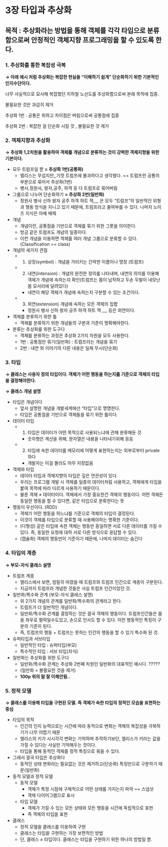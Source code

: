 # 3장 타입과 추상화

## 목적 : 추상화라는 방법을 통해 객체를 각각 타입으로 분류함으로써 안정적인 객체지향 프로그래밍을 할 수 있도록 한다.

### 1. 추상화를 통한 복잡성 극복

**→ 아래 예시 처럼 추상화는 복잡한 현실을 “이해하기 쉽게” 단순화하기 위한 기본적인 인지수단이다.**

너무 사실적으로 묘사해 복잡했던 지하철 노선도를 추상화함으로써 본래 목적에 집중.

불필요한 것은 과감히 제거

추상화 1번 : 공통은 취하고 차이점은 버림으로써 공통점에 집중

추상화 2번 : 복잡한 걸 단순화 시킬 것 , 불필요한 것 제거

### 2. 객체지향과 추상화

**→ 추상화 1,2차원을 활용하여 객체를 개념으로 분류하는 것이 강력한 객체지향을 위한 기본이다.**

- 모두 트럼프일 뿐 **= 추상화 1번(공통화)**
    - 엘리스는 무섭지만,,기껏 트럼프에 불과하다고 생각했다. == 트럼프란 공통의 부분으로 묶어서 추상화(1번)
    - 병사,정원사, 왕자,공주, 하객 등 다 트럼프로 묶어버림
- 그룹으로 나누어 단순화하기 **= 추상화 2번(일반화)**
    - 정원사 병사 신하 왕자 공주 하객 하트 잭,,,, 은 모두 “트럼프”의 일반적인 외형과 행동 방식을 지니고 있기 때문에, 트럼프라고 줄여부를 수 있다. 나머지 노이즈 지식은 아예 배제
- 개념
    - 개념이란, 공통점을 기반으로 객체를 묶기 위한 그릇을 의미한다.
    - 방금 같은 트럼프도 개념의 일종이다.
    - 이런 개념을 이용하면 객체를 여러 개념 그룹으로 분류할 수 있다.(Classification == class)
- 개념의 세가지 관점
    - 1) 상징(symbol) : 개념을 가리키는 간략한 이름이나 명칭 (트럼프)
    - 2) 내연(intension) : 개념의 완전한 정의를 나타내며, 내연의 의미를 이용해 객체가 개념에 속하는지 확인(트럼프는 몸이 납작하고 두손 두발이 네모난 몸 모서리에 달려있다)
        - 내연이 해당 객체가 개념에 속하는지 구분할 수 있는 조건이다.
    - 3) 외연(extension) 개념에 속하는 모든 객체의 집합
        - 정원사 병사 신하 왕자 공주 하객 하트 잭 ,,,, 등은 외연이다.
- 객체를 분류하기 위한 틀
    - 객체를 분류하기 위한 개념들의 구분과 기준이 명확해야한다.
- 분류는 추상화를 위한 도구다
    - 객체를 분류하는 과정은 추상화 2가지 차원을 모두 사용한다.
    - 1번 : 공통점만 묶기(일반화) : 트럼프라는 개념을 묶기
    - 2번 : 내연 외 이야기의 다른 내용은 일체 무시(단순화)

### 3. 타입

**→ 클래스는 사용자 정의 타입이다. 객체가 어떤 행동을 하는지를 기준으로 객체의 타입을 결정해야한다.**

**→ 클래스 개념 설명**

- 타입은 개념이다
    - 앞서 설명한 개념을 개발세계에선 “타입”으로 명명한다.
    - 타입은 공통점을 기반으로 객체들을 묶기 위한 틀이다.
- 데이터 타입
    - 1) 타입은 데이터가 어떤 목적으로 사용되느냐에 관해 분류해둔 것
        - 숫자형은 계산을 위해, 문자열은 내용을 나타내기위해 등등
    - 2) 타입에 속한 데이터를 메모리에 어떻게 표현하는지는 외부로부터 private하다
        - 개발자는 이걸 몰라도 아무 지장없음
- 객체와 타입
    - 데이터 타입과 객체지향의 타입은 깊은 연관성이 있다.
    - 우리는 프로그램 개발 시 객체를 일종의 데이터처럼 사용하고, 객체에게 타입을 붙여 목적에 따라 다르게 사용하기 때문이다.
    - 물론 객체 ≠ 데이터이다. 객체에서 가장 중요한건 객체의 행동이다. 어떤 객체든 동일한 행동을 할 수 있다면, 같은 타입으로 분류한다는 뜻
- 행동이 우선이다. (RDD)
    - 객체가 어떤 행동을 하느냐를 기준으로 객체의 타입이 결정된다.
    - 이것이 객체를 타입으로 분류할 때 사용해야하는 명확한 기준이다.
    - (다형성) 같은 타입에 속한 객체는 행동만 동일하면 서로 다른 데이터를 가질 수 있다. 즉, 동일한 요청에 대하 서로 다른 방식으로 응답할 수 있다.
    - (캡슐화) 객체의 행동만이 기준이기 때문에, 나머지 데이터는 숨긴다

### 4. 타입의 계층

**→ 부모-자식 클래스 설명**

- 트럼프 계층
    - 엘리스에서 보면, 엄밀히 따졌을 때 트럼프와 트럼프 인간으로 계층이 구분된다.
    - 지금까지 트럼프라 개념한 것들은 사실 트럼프 인간이었던 것.
- 일반화/특수화 관계 (부모-자식 클래스 설명)
    - 위 2가지 개념의 관계를 일반화/특수화의 관계라고 한다.
    - 트럼프가 더 일반적인 개념이다.
    - 일반화/특수화 관계를 결정하는 것은 결국 객체의 행동이다. 트럼프인간들은 몸을 좌우로 펄럭일수도있고, 손으로 인사도 할 수 있다. 이런 행동적인 특징이 구분의 기준이 된다.
    - 즉, 트럼프의 행동 + 트럼프는 못하는 인간의 행동을 할 수 있기 특수화 된 것.
- 슈퍼타입과 서브타입
    - 일반적인 타입 : 슈퍼타입(부모)
    - 특수적인 타입 : 서브 타입(자식)
- 일반화는 추상화를 위한 도구다
    - 일반화/특수화 관계는 추상화 2번째 차원인 일반화의 대표적인 예시다. ?????
    - (일반화 = 불필요한 것을 제거)
    - **100p 위의 말 잘 이해안됨..**

### 5. 정적 모델

**→ 클래스를 이용해 타입을 구현된 모델. 즉 객체가 속한 타입의 정적인 모습을 표현하는 중심**

- 타입의 목적
    - 인간의 인지 능력으로는 시간에 따라 동적으로 변화는 객체의 복잡성을 극복하기가 너무 어렵기 때문
    - 엘리스의 키가 시시각각 변화는 기억하며 추적하기보단, 엘리스가 키라는 값을 가질 수 있다는 사실만 기억해두는 것이다.
    - 타입을 통해 동적인 객체를 정적 특징으로 묶을 수 있다.
- 그래서 결국 타입은 추상화다
    - 동적인 상태 변화라는 필요없는 것은 제거하고(단순화) 특징만으로 구분하기 때문(일반화)
- 동적 모델과 정적 모델
    - 동적 모델
        - 객체가 특정 시점에 구체적으로 어떤 상태를 가지는지 파악 == 스냅샷
        - 객체 다이어그램으로 표시
    - 타입 모델
        - 객체가 가질 수 있는 모든 상태와 모든 행동을 시간에 독립적으로 표현
        - 즉 객체의 타입을 표현
- 클래스
    - 정적 모델을 클래스를 이용하여 구현
    - 클래스는 타입을 구현하는 가장 보편적인 방법
    - 단, 클래스 ≠ 타입이다. 클래스는 타입을 구현하기 위한 하나의 방법일 뿐.
